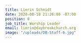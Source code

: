 ```yaml
---
title: Lierin Schmidt
date: 2020-08-18 21:26:00 -07:00
position: 0
job_title: Worship Leader
email: lierin@daybreakchurch.org
image: "/uploads/DB-Staff-6.jpg"
---
```


